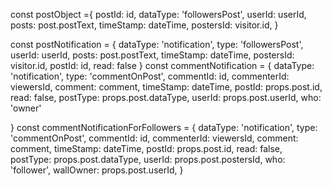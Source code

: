 const postObject ={
    postId: id,
    dataType: 'followersPost',
    userId: userId,
    posts: post.postText, 
    timeStamp: dateTime,
    postersId: visitor.id,
}

const postNotification = {
    dataType: 'notification',
    type: 'followersPost',
    userId: userId,
    posts: post.postText,
    timeStamp: dateTime,
    postersId: visitor.id,
    postId: id,
    read: false
}
const commentNotification = {
    dataType: 'notification',
    type: 'commentOnPost',
    commentId: id,
    commenterId: viewersId,
    comment: comment, 
    timeStamp: dateTime,
    postId: props.post.id,
    read: false, 
    postType: props.post.dataType,
    userId: props.post.userId,
    who: 'owner'

}
const commentNotificationForFollowers = {
    dataType: 'notification',
    type: 'commentOnPost',
    commentId: id,
    commenterId: viewersId,
    comment: comment, 
    timeStamp: dateTime,
    postId: props.post.id,
    read: false, 
    postType: props.post.dataType,
    userId: props.post.postersId,
    who: 'follower',
    wallOwner: props.post.userId,
}